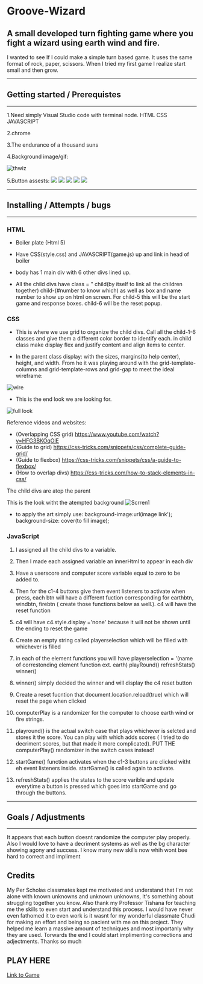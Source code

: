 # Groove-Wizard
A small developed turn fighting game where you fight a wizard using earth wind and fire.
----------
I wanted to see If I could make a simple turn based game. It uses the same format of rock, paper, scissors. When I tried my first game I realize start small and then grow.

----------

## Getting started / Prerequistes
----------

1.Need simply  Visual Studio code with terminal node. HTML CSS JAVASCRIPT

2.chrome

3.The endurance of a thousand suns

4.Background image/gif: 

![thwiz](Thewiz.gif)

5.Button assests: 
![](bottombar.png)
![](bte.png)
![](btf.png)
![](btw.png)
![](score.png)

----------

## Installing / Attempts / bugs
------
### HTML
- Boiler plate (Html 5)

- Have CSS(style.css) and JAVASCRIPT(game.js) up and link in head of boiler

- body has 1 main div with 6 other divs lined up.

- All the child divs have class = " child(by itself to link all the children together) child-(#number to know which) as well as box and name number to show up on html on screen. For child-5 this will be the start game and response boxes. child-6 will be the reset popup.



### CSS

- This is where we use grid to organize the child divs. Call all the child-1-6 classes and give them a different color border to identify each. in child class make display flex and justify content and align items to center.

- In the parent class display: with the sizes, margins(to help center), height, and width. From he it was playing around with the grid-template-columns and grid-template-rows and grid-gap to meet the ideal wireframe:

![wire](wireframe.jpg)

- This is the end look we are looking for.

![full look](ref1.jpg)

Reference videos and websites: 

- (Overlapping CSS grid)  https://www.youtube.com/watch?v=HFG3BKOqOlE
- (Guide to grid) https://css-tricks.com/snippets/css/complete-guide-grid/
- (Guide to flexbox) https://css-tricks.com/snippets/css/a-guide-to-flexbox/
- (How to overlap divs) https://css-tricks.com/how-to-stack-elements-in-css/

The child divs are atop the parent

This is the look witht the atempted background
![Scrren1](ref2.png)

- to apply the art simply use:   background-image:url(image link');
   background-size: cover(to fill image);


### JavaScript

1. I assigned all the child divs to a variable.

2. Then I made each assigned variable an innerHtml to appear in each div

3. Have a userscore and computer score variable equal to zero to be added to.

4. Then for the c1-4 buttons give them event listeners to activate when press, each btn will have a different fuction corresponding for earthbtn, windbtn, firebtn ( create those functions below as well.). c4 will have the reset function

5. c4 will have c4.style.display ='none' because it will not be shown until the ending to reset the game

6. Create an empty string called playerselection which will be filled with whichever is filled

7. in each of the element functions you will have playerselection = '(name of correstonding element function ext. earth) playRound() refreshStats() winner()

8. winner() simply decided the winner and will display the c4 reset button

9. Create a reset fucntion that   document.location.reload(true) which will reset the page when clicked

10. computerPlay is a randomizer for the computer to choose earth wind or fire strings.

11. playround() is the actual switch case that plays whichever is selcted and stores it the score. You can play with which adds scores ( I tried to do decriment scores, but that made it more complicated).   PUT THE computerPlay() randomizer in the switch cases instead!

12. startGame() function activates when the c1-3 buttons are clicked witht eh event listeners inside. startGame() is called again to activate.

13. refreshStats() applies the states to the score varible and update everytime a button is pressed which goes into startGame and go through the buttons.



---------
## Goals / Adjustments
---------
It appears that each button doesnt randomize the computer play properly. Also I would love to have a decriment systems as well as the bg character showing agony and success. I know many new skills now whih wont bee hard to correct and impliment


## Credits

My Per Scholas classmates kept me motivated and understand that I'm not alone with known unknowns and unknown unknowns, It's something about struggling together you know. Also thank my Professor Tishana for teaching me the skills to even start and understand this process.
I would have never even fathomed it to even work is it wasnt for my wonderful classmate Chudi for making an effort and being so pacient with me on this project. They helped me learn a massive amount of techniques and most importanly why they are used. Torwards the end I could start implimenting corrections and adjectments. Thanks so much


## PLAY HERE

[Link to Game](https://melissahub.github.io/Melissa.github.io/)

